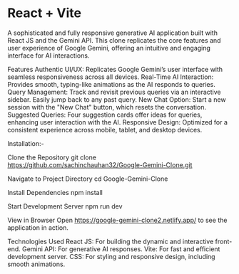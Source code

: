 # React + Vite

A sophisticated and fully responsive generative AI application built with React JS and the Gemini API. This clone replicates the core features and user experience of Google Gemini, offering an intuitive and engaging interface for AI interactions.

Features
Authentic UI/UX: Replicates Google Gemini’s user interface with seamless responsiveness across all devices.
Real-Time AI Interaction: Provides smooth, typing-like animations as the AI responds to queries.
Query Management: Track and revisit previous queries via an interactive sidebar. Easily jump back to any past query.
New Chat Option: Start a new session with the "New Chat" button, which resets the conversation.
Suggested Queries: Four suggestion cards offer ideas for queries, enhancing user interaction with the AI.
Responsive Design: Optimized for a consistent experience across mobile, tablet, and desktop devices.

Installation:-

Clone the Repository
git clone https://github.com/sachinchauhan32/Google-Gemini-Clone.git

Navigate to Project Directory
cd Google-Gemini-Clone

Install Dependencies
npm install

Start Development Server
npm run dev

View in Browser Open https://google-gemini-clone2.netlify.app/ to see the application in action.

Technologies Used
React JS: For building the dynamic and interactive front-end.
Gemini API: For generative AI responses.
Vite: For fast and efficient development server.
CSS: For styling and responsive design, including smooth animations.
